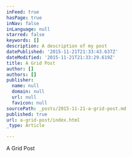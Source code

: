 ```yaml
---
inFeed: true
hasPage: true
inNav: false
inLanguage: null
starred: false
keywords: []
description: A description of my post
datePublished: '2015-11-21T21:33:43.637Z'
dateModified: '2015-11-21T21:33:29.619Z'
title: A Grid Post
author: []
authors: []
publisher:
  name: null
  domain: null
  url: null
  favicon: null
sourcePath: _posts/2015-11-21-a-grid-post.md
published: true
url: a-grid-post/index.html
_type: Article

---
```

A Grid Post
